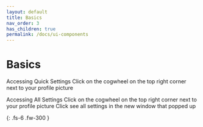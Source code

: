 ```yaml
---
layout: default
title: Basics
nav_order: 3
has_children: true
permalink: /docs/ui-components
---
```


# Basics

Accessing Quick Settings
	Click on the cogwheel on the top right corner next to your profile picture

Accessing All Settings
	Click on the cogwheel on the top right corner next to your profile picture
	Click see all settings in the new window that popped up

{: .fs-6 .fw-300 }
